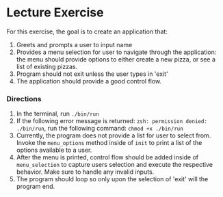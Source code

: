 # Lecture Exercise

For this exercise, the goal is to create an application that:

1. Greets and prompts a user to input name
2. Provides a menu selection for user to navigate through the application: the menu should provide options to either create a new pizza, or see a list of existing pizzas.
3. Program should not exit unless the user types in 'exit'
4. The application should provide a good control flow.

### Directions

1. In the terminal, run `./bin/run`
2. If the following error message is returned: `zsh: permission denied: ./bin/run`, run the following command: `chmod +x ./bin/run` 
3. Currently, the program does not provide a list for user to select from. Invoke the `menu_options` method inside of `init` to print a list of the options available to a user. 
4. After the menu is printed, control flow should be added inside of `menu_selection` to capture users selection and execute the respective behavior. Make sure to handle any invalid inputs. 
5. The program should loop so only upon the selection of 'exit' will the program end. 
